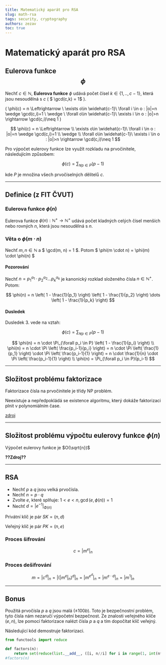 ```yaml
---
title: Matematický aparát pro RSA
slug: math-rsa
tags: security, cryptography
authors: zezav
toc: true
---
```

# Matematický aparát pro RSA
## Eulerova funkce $$ \phi $$

Nechť $c\in \mathbb{N}$, **Eulerova funkce** $\phi$ udává počet čísel $k\in \{1,..,c-1\}$, která jsou nesoudělná s $c$ ( $ \gcd(c,k) = 1$ ).

\(
\phi(c) = n \Leftrightarrow \\
\exists o\in \widehat{c-1}\ \forall i \in o : |o|=n \wedge \gcd(c,i)=1 \\
\wedge \\
\forall o\in \widehat{c-1}\ \exists i \in o : |o|>n \rightarrow  \gcd(c,i)\neq 1
\)

$$
\phi(c) = n \Leftrightarrow \\
\exists o\in \widehat{c-1}\ \forall i \in o : |o|=n \wedge \gcd(c,i)=1 \\
\wedge \\
\forall o\in \widehat{c-1}\ \exists i \in o : |o|>n \rightarrow  \gcd(c,i)\neq 1
$$

Pro výpočet eulerovy funkce lze využít rozkladu na prvočinitele, následujícím způsobem:

$$
\phi(c) = \sum_{\forall p \in P} (p-1)
$$

kde $P$ je množina všech prvočíselných dělitelů $c$.

---

## Definice (z FIT ČVUT)

### Eulerova funkce $\phi(n)$

Eulerova funkce $\phi(n) : \mathbb{N^+} \rightarrow \mathbb{N^+}$ udává počet kladných celých čísel menších nebo rovných $n$, která jsou nesoudělná s $n$.

### Věta o $\phi(m \cdot n)$

Nechť $m, n \in \mathbb{N}$ a $ \gcd(m, n) = 1 $. Potom $ \phi(m \cdot n) = \phi(m) \cdot \phi(n) $

#### Pozorování

Nechť $n = p_1^{\alpha_1} \cdot p_2^{\alpha_2} \dots p_k^{\alpha_k}$ je kanonický rozklad složeného čísla $n \in \mathbb{N^+}$. Potom:

$$
\phi(n) = n \left( 1 - \frac{1}{p_1} \right) \left( 1 - \frac{1}{p_2} \right) \dots \left( 1 - \frac{1}{p_k} \right)
$$

#### Dusledek

Dusledek 3. vede na vztah:

$$
\phi(c) = \sum_{\forall p \in P} (p-1)
$$

$$
\phi(n) = n \cdot \Pi_{\forall p_i \in P} \left( 1 - \frac{1}{p_i} \right) \\
\phi(n) = n \cdot \Pi \left( \frac{p_i-1}{p_i} \right) = n \cdot \Pi \left( \frac{1}{p_1} \right) \cdot \Pi \left( \frac{p_i-1}{1} \right) = n \cdot \frac{1}{n} \cdot \Pi \left( \frac{p_i-1}{1} \right) \\
\phi(n) = \Pi_{\forall p_i \in P}(p_i-1)
$$

---

## Složitost problému faktorizace

Faktorizace čísla na prvočinitele je třídy NP problém.

Neexistuje a nepředpokládá se existence algoritmu, který dokáže faktorizaci plnit v polynomiálním čase.

[zdroj](https://stackoverflow.com/a/2642528/10209148)

---

## Složitost problému výpočtu eulerovy funkce $\phi(n)$

Výpočet eulerovy funkce je $O(\sqrt{n})$

**??Zdroj??**

---

## RSA

- Nechť $p$ a $q$ jsou velká prvočísla.
- Nechť $n = p \cdot q$
- Zvolte $e$, které splňuje: $1 < e < n, \gcd(e, \phi(n)) = 1$
- Nechť $d = |e^{-1}|_{\Phi(n)}$

Privátní klíč je pár $SK = (n, d)$

Veřejný klíč je pár $PK = (n, e)$

### Proces šifrování

$$
c = |m^e|_n
$$

### Proces dešifrování

$$
m = |c^d|_n = |(|m^e|_n)^d|_n = |m^{e^d}|_n = |m^{e \cdot d}|_n = |m^1|_n
$$

---

## Bonus

Použitá prvočísla $p$ a $q$ jsou malá ($\pm 100b$). Toto je bezpečnostní problém, tyto čísla nám nezaručí výpočetní bezpečnost. Ze znalosti veřejného klíče $(e,n)$, lze pomocí faktorizace nalézt čísla $p$ a $q$ a tím dopočítat klíč veřejný.

Následující kód demostruje faktorizaci.

```python
from functools import reduce

def factors(n):    
    return set(reduce(list.__add__, ([i, n//i] for i in range(1, int(n**0.5) + 1) if n % i == 0)))
#factors(n)

